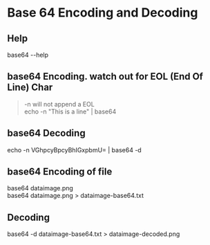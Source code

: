 # Base 64 Encoding and Decoding

## Help

base64 --help

## base64 Encoding. watch out for EOL (End Of Line) Char

> -n will not append a EOL  
echo -n "This is a line" | base64

## base64 Decoding

echo -n VGhpcyBpcyBhIGxpbmU= | base64 -d

## base64 Encoding of file

base64 dataimage.png  
base64 dataimage.png > dataimage-base64.txt

## Decoding

base64 -d dataimage-base64.txt > dataimage-decoded.png
